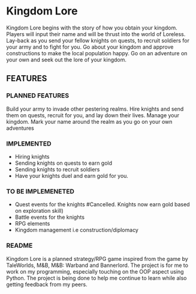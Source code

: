# Kingdom Lore

Kingdom Lore begins with the story of how you obtain your kingdom. Players will input their name and will be thrust into the world of Loreless. Lay-back as you send your fellow knights on quests, to recruit soldiers for your army and to fight for you. Go about your kingdom and approve constructions to make the local population happy. Go on an adventure on your own and seek out the lore of your kingdom.

## FEATURES

### PLANNED FEATURES
Build your army to invade other pestering realms.
Hire knights and send them on quests, recruit for you, and lay down their lives.
Manage your kingdom.
Mark your name around the realm as you go on your own adventures

### IMPLEMENTED
- Hiring knights
- Sending knights on quests to earn gold
- Sending knights to recruit soldiers
- Have your knights duel and earn gold for you.

### TO BE IMPLEMENETED
- Quest events for the knights #Cancelled. Knights now earn gold based on exploration skill)
- Battle events for the knights
- RPG elements
- Kingdom management i.e construction/diplomacy

### README
Kingdom Lore is a planned strategy/RPG game inspired from the game by TaleWorlds, M&B, M&B: Warband and Bannerlord. The project is for me to work on my programming, especially touching on the OOP aspect using Python. The project is being done to help me continue to learn while also getting feedback from my peers.
